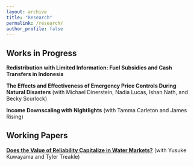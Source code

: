 ```yaml
---
layout: archive
title: "Research"
permalink: /research/
author_profile: false
---
```


## Works in Progress
**Redistribution with Limited Information: Fuel Subsidies and Cash Transfers in Indonesia**

**The Effects and Effectiveness of Emergency Price Controls During Natural Disasters** (with Michael Dinerstein, Nadia Lucas, Ishan Nath, and Becky Scurlock)

**Income Downscaling with Nightlights** (with Tamma Carleton and James Rising)

## Working Papers 
**<a href="https://papers.ssrn.com/sol3/papers.cfm?abstract_id=4907647" target="_blank">Does the Value of Reliability Capitalize in Water Markets?</a>** (with Yusuke Kuwayama and Tyler Treakle)


